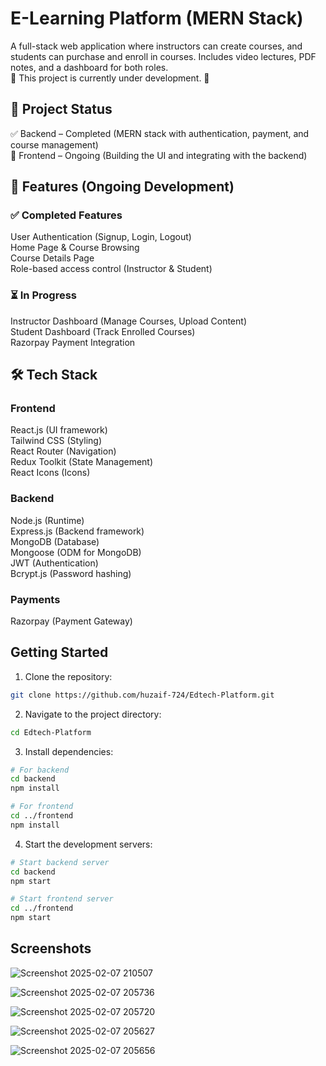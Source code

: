 # E-Learning Platform (MERN Stack)
A full-stack web application where instructors can create courses, and students can purchase and enroll in courses. Includes video lectures, PDF notes, and a dashboard for both roles. <br />
🚧 This project is currently under development. 🚧
<br />

## 🚀 Project Status <br />
✅ Backend – Completed (MERN stack with authentication, payment, and course management) <br />
🚧 Frontend – Ongoing (Building the UI and integrating with the backend) <br />
 
## 🚀 Features (Ongoing Development)

### ✅ Completed Features
User Authentication (Signup, Login, Logout) <br />
Home Page & Course Browsing <br />
Course Details Page <br />
Role-based access control (Instructor & Student)

### ⏳ In Progress
Instructor Dashboard (Manage Courses, Upload Content) <br />
Student Dashboard (Track Enrolled Courses) <br />
Razorpay Payment Integration <br />

## 🛠️ Tech Stack 
### Frontend 
React.js (UI framework) <br />
Tailwind CSS (Styling) <br />
React Router (Navigation) <br />
Redux Toolkit (State Management) <br />
React Icons (Icons) <br />
### Backend
Node.js (Runtime) <br />
Express.js (Backend framework) <br />
MongoDB (Database) <br />
Mongoose (ODM for MongoDB) <br />
JWT (Authentication) <br />
Bcrypt.js (Password hashing) <br />
### Payments
Razorpay (Payment Gateway)


## Getting Started

1. Clone the repository:
```bash
git clone https://github.com/huzaif-724/Edtech-Platform.git
```

2. Navigate to the project directory:
```bash
cd Edtech-Platform
```

3. Install dependencies:
```bash
# For backend
cd backend
npm install

# For frontend 
cd ../frontend
npm install
```

4. Start the development servers:
```bash
# Start backend server
cd backend
npm start

# Start frontend server
cd ../frontend
npm start
```


## Screenshots

![Screenshot 2025-02-07 210507](https://github.com/user-attachments/assets/c0c963fd-8b62-4d1c-b3b0-e31db956cf83)

![Screenshot 2025-02-07 205736](https://github.com/user-attachments/assets/dc56577f-571c-40f4-afd8-22382c625773)

![Screenshot 2025-02-07 205720](https://github.com/user-attachments/assets/635d4a3c-c81b-46b0-9725-6172843b671e)

![Screenshot 2025-02-07 205627](https://github.com/user-attachments/assets/a1d8167c-3b67-4273-97e3-8f3c4163c82c)

![Screenshot 2025-02-07 205656](https://github.com/user-attachments/assets/a8251de3-1695-448c-8e61-046c0ec24a7c)


